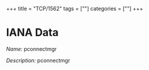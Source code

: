 +++
title = "TCP/1562"
tags = [""]
categories = [""]
+++

# IANA Data

_Name:_ pconnectmgr

_Description:_ pconnectmgr

